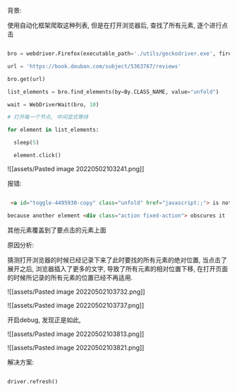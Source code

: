背景:

使用自动化框架爬取这种列表, 但是在打开浏览器后, 查找了所有元素, 逐个进行点击

```python

bro = webdriver.Firefox(executable_path='./utils/geckodriver.exe', firefox_binary='U://FireFox/Firefox/firefox.exe')

url = 'https://book.douban.com/subject/5363767/reviews'

bro.get(url)

list_elements = bro.find_elements(by=By.CLASS_NAME, value="unfold")

wait = WebDriverWait(bro, 10)

# 打开每一个节点, 中间显式等待

for element in list_elements:

  sleep(5)

  element.click()

```

![[assets/Pasted image 20220502103241.png]]

报错:

```html

 <a id="toggle-4495930-copy" class="unfold" href="javascript:;"> is not clickable at point (479,887)

because another element <div class="action fixed-action"> obscures it

```

其他元素覆盖到了要点击的元素上面

原因分析:

猜测打开浏览器的时候已经记录下来了此时要找的所有元素的绝对位置, 当点击了展开之后, 浏览器插入了更多的文字, 导致了所有元素的相对位置下移, 在打开页面的时候所记录的所有元素的位置已经不再适用.

![[assets/Pasted image 20220502103732.png]]

![[assets/Pasted image 20220502103737.png]]

  

开启debug, 发现正是如此,

![[assets/Pasted image 20220502103813.png]]

![[assets/Pasted image 20220502103821.png]]

解决方案:

```python

driver.refresh()

```

